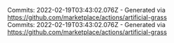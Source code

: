 Commits: 2022-02-19T03:43:02.076Z - Generated via https://github.com/marketplace/actions/artificial-grass
<br>
Commits: 2022-02-19T03:43:02.076Z - Generated via https://github.com/marketplace/actions/artificial-grass
<br>
